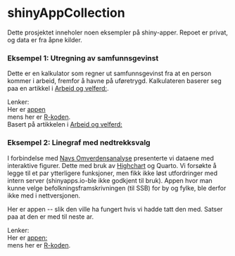 # shinyAppCollection

Dette prosjektet inneholer noen eksempler på shiny-apper. Repoet er privat, og data er fra åpne kilder.   

###  Eksempel 1: Utregning av samfunnsgevinst

Dette er en kalkulator som regner ut samfunnsgevinst fra at en person kommer i arbeid, fremfor å havne på uføretrygd. Kalkulateren baserer seg paa en  artikkel i [Arbeid og velferd:](https://www.nav.no/no/nav-og-samfunn/kunnskap/analyser-fra-nav/arbeid-og-velferd/arbeid-og-velferd/arbeid-og-velferd-nr.2-2021/mulig-samfunnsgevinst-av-arbeid-fremfor-uforetrygd).<br>   

Lenker:<br>
Her er [appen](https://eirik-andre-lamy.shinyapps.io/shinyAppCollection/)<br>mens her er [R-koden](https://github.com/eal024/shinyAppCollection/blob/main/shiny_app_samfunnsgevinst.R).<br>
Basert på artikkelen i [Arbeid og velferd:](https://www.nav.no/no/nav-og-samfunn/kunnskap/analyser-fra-nav/arbeid-og-velferd/arbeid-og-velferd/arbeid-og-velferd-nr.2-2021/mulig-samfunnsgevinst-av-arbeid-fremfor-uforetrygd)<br> 

###  Eksempel 2: Linegraf med nedtrekksvalg

I forbindelse med [Navs Omverdensanalyse](https://data.nav.no/omverdensanalyse/index.html) presenterte vi dataene med interaktive figurer. Dette med bruk av [Highchart](https://www.highcharts.com/) og Quarto. Vi forsøkte å legge til et par ytterligere funksjoner, men fikk ikke løst utfordringer med intern server (shinyapps.io-ble ikke godkjent til bruk). Appen hvor man kunne velge befolkningsframskrivningen (til SSB) for by og fylke, ble derfor ikke med i nettversjonen.         

Her er appen -- slik den ville ha fungert hvis vi hadde tatt den med. Satser paa at den er med til neste ar.

Lenker:<br>
Her er [appen:](https://eirik-andre-lamy.shinyapps.io/omverdensanalyse/)<br>mens her er [R-koden](https://github.com/eal024/shinyAppCollection/blob/main/shiny_app_oma_demografi.R).<br>

